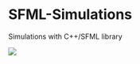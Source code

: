 # SFML-Simulations
Simulations with C++/SFML library

<img src="https://i.hizliresim.com/ZXJPna.gif">
